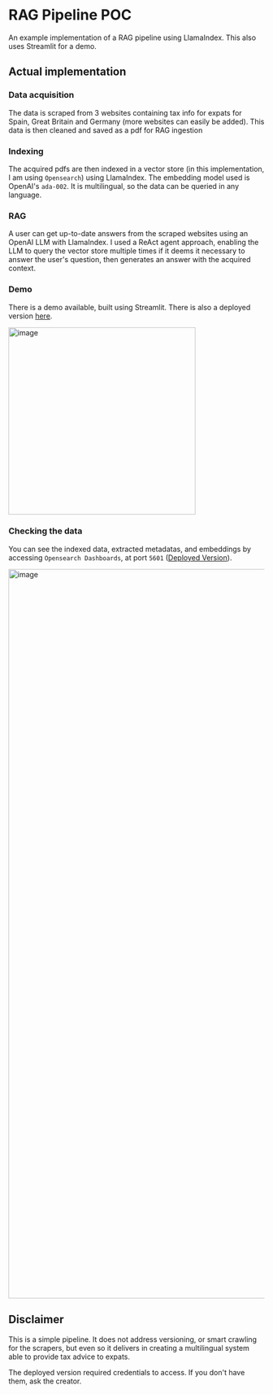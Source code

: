 # RAG Pipeline POC
An example implementation of a RAG pipeline using LlamaIndex. This also uses Streamlit for a demo.

## Actual implementation
### Data acquisition
The data is scraped from 3 websites containing tax info for expats for Spain, Great Britain and Germany (more websites can easily be added). This data is then cleaned and saved as a pdf for RAG ingestion

### Indexing
The acquired pdfs are then indexed in a vector store (in this implementation, I am using `Opensearch`) using LlamaIndex. The embedding model used is OpenAI's `ada-002`. It is multilingual, so the data can be queried in any language.

### RAG
A user can get up-to-date answers from the scraped websites using an OpenAI LLM with LlamaIndex. I used a ReAct agent approach, enabling the LLM to query the vector store multiple times if it deems it necessary to answer the user's question, then generates an answer with the acquired context.

### Demo
There is a demo available, built using Streamlit. There is also a deployed version [here](http://172.104.142.244/).

<img width="368" alt="image" src="https://github.com/user-attachments/assets/0faaa3ce-773f-4665-9f46-70be8e631ada"/>

### Checking the data
You can see the indexed data, extracted metadatas, and embeddings by accessing `Opensearch Dashboards`, at port `5601` ([Deployed Version](http://172.104.142.244/)).

<img width="1433" alt="image" src="https://github.com/user-attachments/assets/19b50eec-bc0b-43a8-b575-ba38fd9ba2e9" />

## Disclaimer
This is a simple pipeline. It does not address versioning, or smart crawling for the scrapers, but even so it delivers in creating a multilingual system able to provide tax advice to expats.

The deployed version required credentials to access. If you don't have them, ask the creator.
